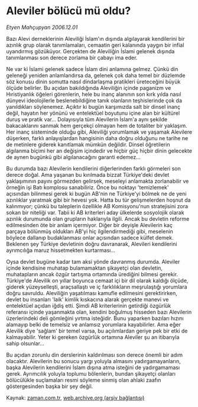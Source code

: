 # Aleviler bölücü mü oldu?

*Etyen Mahçupyan 2006.12.01*

<tr><td class="metin" colspan="2" style="padding-top: 20px; padding-left: 5px; padding-right: 10px;">Bazı Alevi derneklerinin Aleviliği İslam'ın dışında algılayarak kendilerini bir azınlık grup olarak tanımlamaları, cemaatin geri kalanında yaygın bir infial uyandırmış gözüküyor. Gerçekten de Aleviliğin İslami gelenek dışında tanımlanması son derece zorlama bir çabayı ima eder.</td></tr><tr><td class="metin" colspan="2" style="padding-top: 20px; padding-left: 5px; padding-right: 10px;"><p>Ne var ki İslami gelenek sadece İslam dini anlamına gelmez. Çünkü din geleneği yeniden anlamlandırsa da, gelenek çok daha temel bir düzlemde söz konusu dinin somutta nasıl dindarlaşma pratikleri üreteceğini büyük ölçüde belirler. Bu açıdan bakıldığında Aleviliğin içinde paganizm ve Hıristiyanlık öğeleri görenlerin, hele bu inanç alanının son kırk yılda nasıl dünyevi ideolojilerle beslenebildiğine tanık olanların teşhislerinde çok da yanıldıkları söylenemez. Açıktır ki bugün karşımızda salt bir dinsel inanç değil, hayatın her yönünü ve entelektüel boyutunu içine alan bir kültürel duruş ve pratik var... Dolayısıyla tüm Alevilerin İslam'a aynı şekilde bakacaklarını sanmak hem gerçekçi olmayan hem de totaliter bir yaklaşım. Her inanç sisteminde olduğu gibi, Aleviliği yorumlamak ve yaşamak Alevilere düşerken, farklı anlayışlardan hangisinin daha doğru olduğunu ne tarihe ne de metinlere giderek kanıtlamak mümkün değildir. Dinsel öğretilerin algılanma biçimi her an değişim içindedir ve hiçbir güç hiçbir dinin gelecekte de aynen bugünkü gibi algılanacağını garanti edemez... 
<p>Bu durumda bazı Alevilerin kendilerini diğerlerinden farklı görmeleri son derece doğal. Ama yaşanan bu kırılmada bizzat Türkiye'deki devlet yaklaşımının payını görmezden gelirsek, meseleyi anlamakta zorlanabilir ve örneğin işi Batı komplosu sanabiliriz. Önce bu noktayı 'temizlemek' açısından bilinmesi gerek ki bugün AB'nin ne Türkiye'yi bölmek ne de yeni azınlıklar yaratmak gibi bir hevesi yok. Hatta bu tür gelişmelerden hoşnut da kalınmıyor; çünkü bu taleplerin özellikle AB Komisyonu'nun stratejisini zora sokan bir niteliği var. Tabii ki AB kriterleri aday ülkelerde sosyolojik olarak azınlık durumunda olan grupların haklarıyla ilgili. Ancak bu devletin reforme edilmesinden öte bir anlam içermiyor. Diğer bir deyişle Alevilerin kaç parçaya bölünmüş oldukları AB'yi hiç ilgilendirmediği gibi, meselenin böylece dallanıp budaklanması onlar açısından sadece külfet demek. Beklenen şey Türkiye devletinin doğru davranarak, Alevileri kendilerini ayrımcılığa maruz hissetmekten kurtarması...
<p>Oysa devlet bugüne kadar tam aksi yönde davranmış durumda. Aleviler içinde kendisine muhatap bulamamaktan şikayetçi olan devletin, muhatapların ancak özgür tartışma ortamında ürediğini bilmesi gerekir. Türkiye'de Alevilik on yıllar boyunca cemaat içi bir dil olarak kaldığı ölçüde, giderek yüzeyselleşti, araçsallaştı ve iç farklılıkların meşrulaştığı yorumlara doğru savruldu. Aleviliğin yaşatılması kamufle edilmesini gerektirirken, devlet bu insanları 'laik' kimlik kıskacına alarak gerçekte manevi ve entelektüel açıdan iğdiş etti. Şimdi AB kriterlerinin getirdiği özgürlük referansı içinde yaşanmakta olan, kendini boğulmuş hisseden bazı Alevilerin üzerlerindeki deli gömleğini yırtma isteğidir. Bunu yaparken bazıları hızını alamayıp belki de temelsiz ve anlamsız yorumlara kayabilirler. Ama eğer Alevilik diye 'sağlam' bir temel varsa, bu açılımlardan geriye pek bir etki de kalmayabilir. Yeter ki gereken özgürlük ortamına Aleviler şu an itibarıyla sahip olsunlar...
<p>Bu açıdan zorunlu din derslerinin kaldırılması son derece önemli bir adım olacaktır. Alevilerin bu sonucu yargı yoluyla almasını yadırgamayanların, başka Alevilerin kendilerini İslam dışına atma isteğini de yadırgamaması gerek. Ayrımcılık yoluyla toplumu bölenlerin, bundan şikayetçi olanları bölücülükle suçlamaları resmi söyleme sinmiş olan ahlaki zaafın göstergesinden başka bir şey değil.<br/></p></p></p></p></td></tr>

Kaynak: [zaman.com.tr](http://zaman.com.tr/yazar.do?yazino=463975), [web.archive.org (arşiv bağlantısı)](http://web.archive.org/web/20080609035003/http://www.zaman.com.tr:80/yazar.do?yazino=463975)
